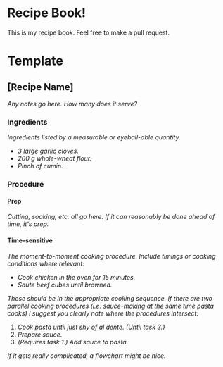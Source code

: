 # Recipe Book!

This is my recipe book. Feel free to make a pull request.

# Template

## [Recipe Name]
*Any notes go here. How many does it serve?*
### Ingredients
*Ingredients listed by a measurable or eyeball-able quantity.*
- *3 large garlic cloves.*
- *200 g whole-wheat flour.*
- *Pinch of cumin.*

### Procedure
#### Prep
*Cutting, soaking, etc. all go here. If it can reasonably be done ahead of time,
it's prep.*
#### Time-sensitive
*The moment-to-moment cooking procedure. Include timings or cooking conditions
where relevant:*
- *Cook chicken in the oven for 15 minutes.*
- *Saute beef cubes until browned.*

*These should be in the appropriate cooking sequence. If there are two parallel
cooking procedures (i.e. sauce-making at the same time pasta cooks) I suggest
you clearly note where the procedures intersect:*
1. *Cook pasta until just shy of al dente. (Until task 3.)*
2. *Prepare sauce.*
3. *(Requires task 1.) Add sauce to pasta.*

*If it gets really complicated, a flowchart might be nice.*